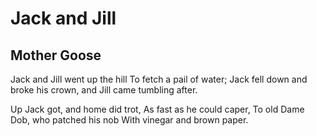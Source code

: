 # Jack and Jill
## Mother Goose
Jack and Jill went up the hill
To fetch a pail of water;
Jack fell down and broke his crown,
and Jill came tumbling after.

Up Jack got, and home did trot,
As fast as he could caper,
To old Dame Dob, who patched his nob
With vinegar and brown paper.